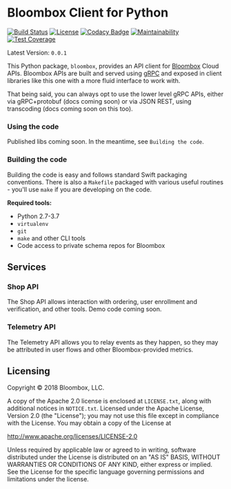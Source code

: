 # Bloombox Client for Python

[![Build Status](https://travis-ci.org/Bloombox/Python.svg?branch=master)](https://travis-ci.org/Bloombox/Python) [![License](https://img.shields.io/badge/License-Apache%202.0-blue.svg)](https://opensource.org/licenses/Apache-2.0) [![Codacy Badge](https://api.codacy.com/project/badge/Grade/97eeb10168df40bc9d84fc98a52a0284)](https://www.codacy.com/app/bloombox/Python?utm_source=github.com&amp;utm_medium=referral&amp;utm_content=Bloombox/Python&amp;utm_campaign=Badge_Grade) [![Maintainability](https://api.codeclimate.com/v1/badges/8067bca447a946905de7/maintainability)](https://codeclimate.com/github/Bloombox/Python/maintainability) [![Test Coverage](https://api.codeclimate.com/v1/badges/8067bca447a946905de7/test_coverage)](https://codeclimate.com/github/Bloombox/Python/test_coverage)

Latest Version: `0.0.1`

This Python package, `bloombox`, provides an API client for [Bloombox](https://bloombox.io) Cloud APIs. Bloombox APIs are built and served using [gRPC](https://grpc.io) and exposed in client libraries like this one with a more fluid interface to work with.

That being said, you can always opt to use the lower level gRPC APIs, either via gRPC+protobuf (docs coming soon) or via JSON REST, using transcoding (docs coming soon on this too).


### Using the code

Published libs coming soon. In the meantime, see `Building the code`.


### Building the code

Building the code is easy and follows standard Swift packaging conventions. There is also a `Makefile` packaged with various useful routines - you'll use `make` if you are developing on the code.

**Required tools:**
- Python 2.7-3.7
- `virtualenv`
- `git`
- `make` and other CLI tools
- Code access to private schema repos for Bloombox


## Services


### Shop API

The Shop API allows interaction with ordering, user enrollment and verification, and other tools. Demo code coming soon.


### Telemetry API

The Telemetry API allows you to relay events as they happen, so they may be attributed in user flows and other Bloombox-provided metrics.


## Licensing

Copyright © 2018 Bloombox, LLC.

A copy of the Apache 2.0 license is enclosed at `LICENSE.txt`, along with additional notices in `NOTICE.txt`. Licensed under the Apache License, Version 2.0 (the "License"); you may not use this file except in compliance with the License. You may obtain a copy of the License at

http://www.apache.org/licenses/LICENSE-2.0

Unless required by applicable law or agreed to in writing, software distributed under the License is distributed on an "AS IS" BASIS, WITHOUT WARRANTIES OR CONDITIONS OF ANY KIND, either express or implied. See the License for the specific language governing permissions and limitations under the license.

